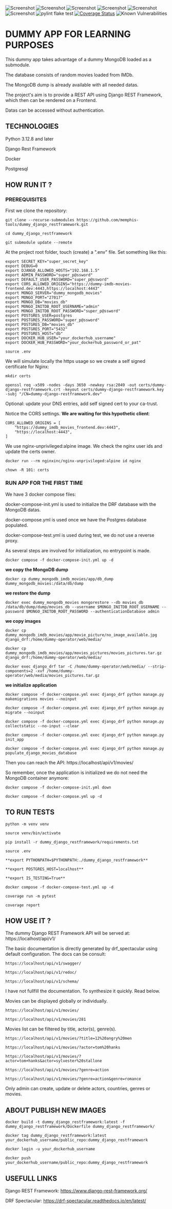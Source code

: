 ![Screenshot](https://img.shields.io/badge/python-v3.12.8-blue?logo=python&logoColor=yellow)
![Screenshot](https://img.shields.io/badge/djangorestframework-v3.15.2-blue?logo=django&logoColor=yellow)
![Screenshot](https://img.shields.io/badge/gunicorn-v22.0-blue?logo=gunicorn&logoColor=yellow)
![Screenshot](https://img.shields.io/badge/postgresql-v15-blue?logo=postgresql&logoColor=yellow)
![Screenshot](https://img.shields.io/badge/docker--blue?logo=docker&logoColor=yellow)
![Screenshot](https://img.shields.io/badge/coveralls--blue?logo=coveralls&logoColor=yellow)
![pylint flake test](https://github.com/memphis-tools/dummy_django_restframework/actions/workflows/lint-flake-test.yml/badge.svg)
[![Coverage Status](https://coveralls.io/repos/github/memphis-tools/dummy_django_restframework/badge.svg?branch=main)](https://coveralls.io/github/memphis-tools/dummy_django_restframework?branch=main)
![Known Vulnerabilities](https://snyk.io/test/github/memphis-tools/dummy_django_restframework/badge.svg)

# DUMMY APP FOR LEARNING PURPOSES

This dummy app takes advantage of a dummy MongoDB loaded as a submodule.

The database consists of random movies loaded from IMDb.

The MongoDB dump is already available with all needed datas.

The project's aim is to provide a REST API using Django REST Framework, which then can be rendered on a Frontend.

Datas can be accessed without authentication.

## TECHNOLOGIES
Python 3.12.8 and later

Django Rest Framework

Docker

Postgresql

## HOW RUN IT ?

### PREREQUISITES
First we clone the repository:

    git clone --recurse-submodules https://github.com/memphis-tools/dummy_django_restframework.git

    cd dummy_django_restframework

    git submodule update --remote

At the project root folder, touch (create) a ".env" file. Set something like this:

    export SECRET_KEY="super_secret_key"
    export DEBUG=0
    export DJANGO_ALLOWED_HOSTS="192.168.1.5"
    export ADMIN_PASSWORD="super_p@ssword"
    export DEFAULT_USER_PASSWORD="super_p@ssword"
    export CORS_ALLOWED_ORIGINS="https://dummy-imdb-movies-frontend.dev:4443,https://localhost:4443"
    export MONGO_SERVER="dummy_mongodb_movies"
    export MONGO_PORT="27017"
    export MONGO_DB="movies_db"
    export MONGO_INITDB_ROOT_USERNAME="admin"
    export MONGO_INITDB_ROOT_PASSWORD="super_p@ssword"
    export POSTGRES_USER=postgres
    export POSTGRES_PASSWORD="super_p@ssword"
    export POSTGRES_DB="movies_db"
    export POSTGRES_PORT="5432"
    export POSTGRES_HOST="db"
    export DOCKER_HUB_USER="your_dockerhub_username"
    export DOCKER_HUB_PASSWORD="your_dockerhub_password_or_pat"

    source .env

We will simulate locally the https usage so we create a self signed certificate for Nginx:

    mkdir certs

    openssl req -x509 -nodes -days 3650 -newkey rsa:2049 -out certs/dummy-django-restframework.crt -keyout certs/dummy-django-restframework.key -subj "/CN=dummy-django-restframework.dev"

Optional: update your DNS entries, add self signed cert to your ca-trust.

Notice the CORS settings. **We are waiting for this hypothetic client**:

    CORS_ALLOWED_ORIGINS = [
        "https://dummy_imdb_movies_frontend.dev:4443",
        "https://localhost:4443",
    ]

We use nginx-unprivileged:alpine image. We check the nginx user ids and update the certs owner.

    docker run --rm nginxinc/nginx-unprivileged:alpine id nginx

    chown -R 101: certs

### RUN APP FOR THE FIRST TIME
We have 3 docker compose files:

  docker-compose-init.yml is used to initialize the DRF database with the MongoDB datas.

  docker-compose.yml is used once we have the Postgres database populated.

  docker-compose-test.yml is used during test, we do not use a reverse proxy.

As several steps are involved for initialization, no entrypoint is made.

    docker compose -f docker-compose-init.yml up -d

**we copy the MongoDB dump**

    docker cp dummy_mongodb_imdb_movies/app/db_dump dummy_mongodb_movies:/data/db/dump

**we restore the dump**

    docker exec dummy_mongodb_movies mongorestore --db movies_db /data/db/dump/dump/movies_db --username $MONGO_INITDB_ROOT_USERNAME --password $MONGO_INITDB_ROOT_PASSWORD --authenticationDatabase admin

**we copy images**

    docker cp dummy_mongodb_imdb_movies/app/movie_picture/no_image_available.jpg django_drf:/home/dummy-operator/web/media/

    docker cp dummy_mongodb_imdb_movies/app/movies_pictures/movies_pictures.tar.gz django_drf:/home/dummy-operator/web/media/

    docker exec django_drf tar -C /home/dummy-operator/web/media/ --strip-components=2 -xvf /home/dummy-operator/web/media/movies_pictures.tar.gz

**we initialize application**

    docker compose -f docker-compose.yml exec django_drf python manage.py makemigrations movies --noinput

    docker compose -f docker-compose.yml exec django_drf python manage.py migrate --noinput

    docker compose -f docker-compose.yml exec django_drf python manage.py collectstatic --no-input --clear

    docker compose -f docker-compose.yml exec django_drf python manage.py init_app

    docker compose -f docker-compose.yml exec django_drf python manage.py populate_django_movies_database

Then you can reach the API: https://localhost/api/v1/movies/

So remember, once the application is initialized we do not need the MongoDB container anymore:

    docker compose -f docker-compose-init.yml down

    docker compose -f docker-compose.yml up -d

## TO RUN TESTS

    python -m venv venv

    source venv/bin/activate

    pip install -r dummy_django_restframework/requirements.txt

    source .env

    **export PYTHONPATH=$PYTHONPATH:./dummy_django_restframework**

    **export POSTGRES_HOST=localhost**

    **export IS_TESTING=True**

    docker compose -f docker-compose-test.yml up -d

    coverage run -m pytest

    coverage report

## HOW USE IT ?

The dummy Django REST Framework API will be served at: https://localhost/api/v1/

The basic documentation is directly generated by drf_spectacular using default configuration. The docs can be consult:

    https://localhost/api/v1/swagger/

    https://localhost/api/v1/redoc/

    https://localhost/api/v1/schema/

I have not fullfill the documentation. To synthesize it quickly. Read below.

  Movies can be displayed globally or individually.

    https://localhost/api/v1/movies/

    https://localhost/api/v1/movies/281

  Movies list can be filtered by title, actor(s), genre(s).

    https://localhost/api/v1/movies/?title=12%20angry%20men

    https://localhost/api/v1/movies/?actor=tom%20hanks

    https://localhost/api/v1/movies/?actor=tom+hanks&actor=sylvester%20stallone

    https://localhost/api/v1/movies/?genre=action

    https://localhost/api/v1/movies/?genre=action&genre=romance

Only admin can create, update or delete actors, countries, genres or movies.

## ABOUT PUBLISH NEW IMAGES

    docker build -t dummy_django_restframework:latest -f dummy_django_restframework/Dockerfile dummy_django_restframework/

    docker tag dummy_django_restframework:latest your_dockerhub_username/public_repo:dummy_django_restframework

    docker login -u your_dockerhub_username

    docker push your_dockerhub_username/public_repo:dummy_django_restframework

## USEFULL LINKS

Django REST Framework: https://www.django-rest-framework.org/

DRF Spectacular: https://drf-spectacular.readthedocs.io/en/latest/
